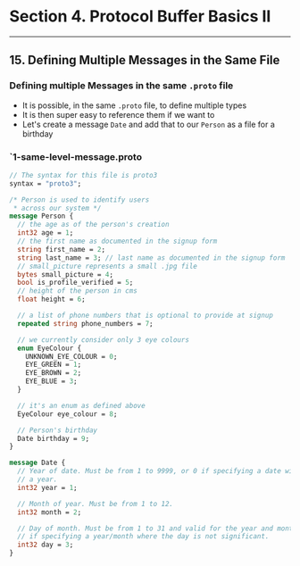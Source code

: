 # Section 4. Protocol Buffer Basics II

---

## 15. Defining Multiple Messages in the Same File

### Defining multiple Messages in the same `.proto` file

* It is possible, in the same `.proto` file, to define multiple types
* It is then super easy to reference them if we want to
* Let's create a message `Date` and add that to our `Person` as a file for a birthday

### `1-same-level-message.proto

```proto
// The syntax for this file is proto3
syntax = "proto3";

/* Person is used to identify users
 * across our system */
message Person {
  // the age as of the person's creation
  int32 age = 1;
  // the first name as documented in the signup form
  string first_name = 2;
  string last_name = 3; // last name as documented in the signup form
  // small_picture represents a small .jpg file
  bytes small_picture = 4;
  bool is_profile_verified = 5;
  // height of the person in cms
  float height = 6;

  // a list of phone numbers that is optional to provide at signup
  repeated string phone_numbers = 7;

  // we currently consider only 3 eye colours
  enum EyeColour {
    UNKNOWN_EYE_COLOUR = 0;
    EYE_GREEN = 1;
    EYE_BROWN = 2;
    EYE_BLUE = 3;
  }

  // it's an enum as defined above
  EyeColour eye_colour = 8;

  // Person's birthday
  Date birthday = 9;
}

message Date {
  // Year of date. Must be from 1 to 9999, or 0 if specifying a date without
  // a year.
  int32 year = 1;

  // Month of year. Must be from 1 to 12.
  int32 month = 2;

  // Day of month. Must be from 1 to 31 and valid for the year and month, or 0
  // if specifying a year/month where the day is not significant.
  int32 day = 3;
}
```
